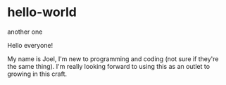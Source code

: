 # hello-world
another one

Hello everyone!

My name is Joel, I'm new to programming and coding (not sure if they're the same thing).
I'm really looking forward to using this as an outlet to growing in this craft.
